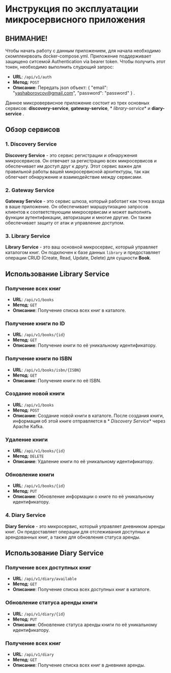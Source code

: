 # Инструкция по эксплуатации микросервисного приложения

## ВНИМАНИЕ!

Чтобы начать работу с данным приложением, для начала необходимо скомплеирвоать docker-compose.yml.
Приложение поддерживает защищено ситсемой Authentication via bearer token. Чтобы получить этот токен,
необходимо выполнить слудющий запрос:

- **URL**: `/api/v1/auth`
- **Метод**: `POST`
- **Описание**: Передать json объект: {
  "email": "yashaborovcov@gmail.com",
  "password": "password"
  } .




Данное миксровервисное приложение состоит из трех основных сервисов: **discovery-service**, **gateway-service**, *
*library-service** и **diary-service** .

## Обзор сервисов

### 1. Discovery Service

**Discovery Service** - это сервис регистрации и обнаружения микросервисов. Он отвечает за регистрацию всех
микросервисов и обеспечивает им доступ друг к другу. Этот сервис важен для правильной работы вашей микросервисной
архитектуры, так как облегчает обнаружение и взаимодействие между сервисами.

### 2. Gateway Service

**Gateway Service** - это сервис шлюза, который работает как точка входа в ваше приложение. Он обеспечивает
маршрутизацию запросов клиентов к соответствующим микросервисам и может выполнять функции аутентификации, авторизации и
многие другие. Он также обеспечивает защиту от атак и управление доступом.

### 3. Library Service

**Library Service** - это ваш основной микросервис, который управляет каталогом книг. Он подключен к базе
данных `library` и предоставляет операции CRUD (Create, Read, Update, Delete) для сущности **Book**.

## Использование Library Service

### Получение всех книг

- **URL**: `/api/v1/books`
- **Метод**: `GET`
- **Описание**: Получение списка всех книг в каталоге.

### Получение книги по ID

- **URL**: `/api/v1/books/{id}`
- **Метод**: `GET`
- **Описание**: Получение книги по её уникальному идентификатору.

### Получение книги по ISBN

- **URL**: `/api/v1/books/isbn/{ISBN}`
- **Метод**: `GET`
- **Описание**: Получение книги по её ISBN.

### Создание новой книги

- **URL**: `/api/v1/books`
- **Метод**: `POST`
- **Описание**: Создание новой книги в каталоге. После создания книги, информация об этой книге отправляется в *
  *Discovery Service** через Apache Kafka.

### Удаление книги

- **URL**: `/api/v1/books/{id}`
- **Метод**: `DELETE`
- **Описание**: Удаление книги по её уникальному идентификатору.

### Обновление книги

- **URL**: `/api/v1/books/{id}`
- **Метод**: `PUT`
- **Описание**: Обновление информации о книге по её уникальному идентификатору.

### 4. Diary Service

**Diary Service** - это микросервис, который управляет дневником аренды книг. Он предоставляет операции для отслеживания
доступных и арендованных книг, а также для обновления статуса аренды.

## Использование Diary Service

### Получение всех доступных книг

- **URL**: `/api/v1/diary/available`
- **Метод**: `GET`
- **Описание**: Получение списка всех доступных книг в каталоге.

### Обновление статуса аренды книги

- **URL**: `/api/v1/diary/{id}`
- **Метод**: `PUT`
- **Описание**: Обновление статуса аренды книги по её уникальному идентификатору.

### Получение всех книг

- **URL**: `/api/v1/diary`
- **Метод**: `GET`
- **Описание**: Получение списка всех книг в дневнике аренды.





